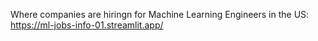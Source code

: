 Where companies are hiringn for Machine Learning Engineers in the US: https://ml-jobs-info-01.streamlit.app/
